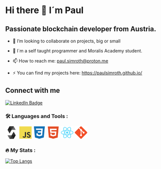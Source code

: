 # Hi there 👋 I´m Paul

## Passionate blockchain developer from Austria.

- 👯 I’m looking to collaborate on projects, big or small
- 💬 I´m a self taught programmer and Moralis Academy student.

- 📫 How to reach me: paul.simroth@proton.me
- ⚡ You can find my projects here: <a target="_blank" href="https://paulsimroth.github.io/">https://paulsimroth.github.io/</a>

## Connect with me
<a target="_blank" href="https://www.linkedin.com/in/paul-simroth/">
  <img src="https://img.shields.io/badge/LinkedIn-blue?style=for-the-badge&logo=linkedin&logoColor=white" alt="LinkedIn Badge"/>
</a>

### :hammer_and_wrench: Languages and Tools :

<code><img height="40" src="https://github.com/devicons/devicon/blob/master/icons/solidity/solidity-original.svg"></code>
<code><img height="40" src="https://github.com/devicons/devicon/blob/master/icons/javascript/javascript-original.svg"></code>
<code><img height="40" src="https://github.com/devicons/devicon/blob/master/icons/css3/css3-plain.svg"></code>
<code><img height="40" src="https://github.com/devicons/devicon/blob/master/icons/html5/html5-plain.svg"></code>
<code><img height="40" src="https://github.com/devicons/devicon/blob/master/icons/react/react-original.svg"></code>
<code><img height="40" src="https://github.com/devicons/devicon/blob/master/icons/git/git-original.svg"></code>

### :fire: My Stats :
[![Top Langs](https://github-readme-stats.vercel.app/api/top-langs/?username=paulsimroth)](https://github.com/anuraghazra/github-readme-stats)
